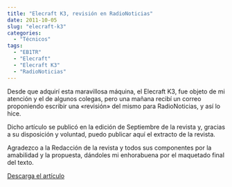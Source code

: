 ```yaml
---
title: "Elecraft K3, revisión en RadioNoticias"
date: 2011-10-05
slug: "elecraft-k3"
categories:
  - "Técnicos"
tags:
  - "EB1TR"
  - "Elecraft"
  - "Elecraft K3"
  - "RadioNoticias"
---
```


Desde que adquirí esta maravillosa máquina, el Elecraft K3, fue objeto de mi atención y el de algunos colegas, pero una mañana recibí un correo proponiendo escribir una «revisión» del mismo para RadioNoticias, y así lo hice.

Dicho artículo se publicó en la edición de Septiembre de la revista y, gracias a su disposición y voluntad, puedo publicar aquí el extracto de la revista.

Agradezco a la Redacción de la revista y todos sus componentes por la amabilidad y la propuesta, dándoles mi enhorabuena por el maquetado final del texto.

[Descarga el artículo](http://eb1tr.info/wp-content/uploads/2011/10/Elecraft-K3-RadioNoticias.pdf)
